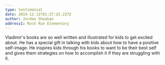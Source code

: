 ```yaml
---
type: testimonial
date: 2019-12-11T01:37:25.237Z
author: Jordan Sheahan
address1: Rock Run Elementary
---
```

Vladimir's books are so well written and illustrated for kids to get excited about. He has a special gift in talking with kids about how to have a positive self-image. He inspires kids through his books to want to be their best self and gives them strategies on how to accomplish it if they are struggling with it.
